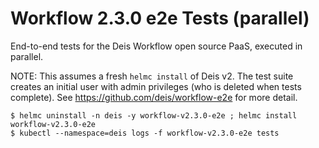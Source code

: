 # Workflow 2.3.0 e2e Tests (parallel)

End-to-end tests for the Deis Workflow open source PaaS, executed in parallel.

NOTE: This assumes a fresh `helmc install` of Deis v2. The test suite creates
an initial user with admin privileges (who is deleted when tests complete).
See https://github.com/deis/workflow-e2e for more detail.

```console
$ helmc uninstall -n deis -y workflow-v2.3.0-e2e ; helmc install workflow-v2.3.0-e2e
$ kubectl --namespace=deis logs -f workflow-v2.3.0-e2e tests
```
